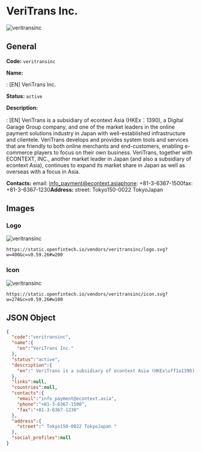 
# VeriTrans Inc. 
![veritransinc](https://static.openfintech.io/vendors/veritransinc/logo.svg?w=400&c=v0.59.26#w200)  

## General 
 
**Code:** `veritransinc` 
 
**Name:** 
 
:	[EN] VeriTrans Inc. 
 
**Status:** `active` 
 
**Description:** 
 
: [EN]  VeriTrans is a subsidiary of econtext Asia (HKEx：1390), a Digital Garage Group company, and one of the market leaders in the online payment solutions industry in Japan with well-established infrastructure and clientele. VeriTrans develops and provides system tools and services that are friendly to both online merchants and end-customers, enabling e-commerce players to focus on their own business. VeriTrans, together with ECONTEXT, INC., another market leader in Japan (and also a subsidiary of econtext Asia), continues to expand its market share in Japan as well as overseas with a focus in Asia.  
 
**Contacts:** 
email: info_payment@econtext.asiaphone: +81-3-6367-1500fax: +81-3-6367-1230**Address:** 
street:  Tokyo150-0022 TokyoJapan  

## Images 

### Logo 
 
![veritransinc](https://static.openfintech.io/vendors/veritransinc/logo.svg?w=400&c=v0.59.26#w200)  

```
https://static.openfintech.io/vendors/veritransinc/logo.svg?w=400&c=v0.59.26#w200
```  

### Icon 
 
![veritransinc](https://static.openfintech.io/vendors/veritransinc/icon.svg?w=278&c=v0.59.26#w100)  

```
https://static.openfintech.io/vendors/veritransinc/icon.svg?w=278&c=v0.59.26#w100
```  

## JSON Object 

```json
{
  "code":"veritransinc",
  "name":{
    "en":"VeriTrans Inc."
  },
  "status":"active",
  "description":{
    "en":" VeriTrans is a subsidiary of econtext Asia (HKEx\uff1a1390), a Digital Garage Group company, and one of the market leaders in the online payment solutions industry in Japan with well-established infrastructure and clientele. VeriTrans develops and provides system tools and services that are friendly to both online merchants and end-customers, enabling e-commerce players to focus on their own business. VeriTrans, together with ECONTEXT, INC., another market leader in Japan (and also a subsidiary of econtext Asia), continues to expand its market share in Japan as well as overseas with a focus in Asia. "
  },
  "links":null,
  "countries":null,
  "contacts":{
    "email":"info_payment@econtext.asia",
    "phone":"+81-3-6367-1500",
    "fax":"+81-3-6367-1230"
  },
  "address":{
    "street":" Tokyo150-0022 TokyoJapan "
  },
  "social_profiles":null
}
```  

